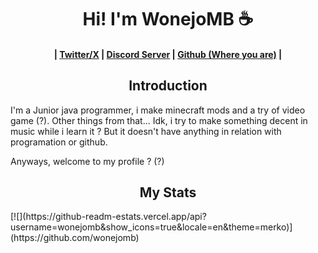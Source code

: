 <h1 align="center">Hi! I'm WonejoMB ☕</h1>
<h4 align="center">
    |
    <b><a href="https://x.com/WonejoMBnt">Twitter/X</a></b>
    |
    <b><a href="https://discord.gg/vpkYUrB2RB">Discord Server</a></b>
    |
    <b><a href="https://github.com/wonejomb">Github (Where you are)</a></b>
    |
</h3>

<h2 align="center">Introduction</h2>

I'm a Junior java programmer, i make minecraft mods and a try of video game (?).
Other things from that... Idk, i try to make something decent in music while i learn it ? But it doesn't have anything in relation with programation or github.

Anyways, welcome to my profile ? (?)

<h2 align="center">My Stats</h2>
[![](https://github-readm-estats.vercel.app/api?username=wonejomb&show_icons=true&locale=en&theme=merko)](https://github.com/wonejomb)
